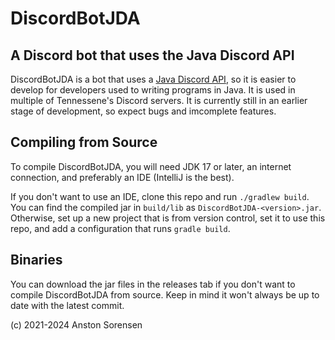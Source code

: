 DiscordBotJDA
==========
A Discord bot that uses the Java Discord API
--------------------------------------------------

DiscordBotJDA is a bot that uses a [Java Discord API](https://github.com/discord-jda/JDA), so it is easier to develop
for developers used to writing programs in Java. It is used in multiple of Tennessene's Discord servers. It is currently
still in an earlier stage of development, so expect bugs and imcomplete features.

Compiling from Source
------
To compile DiscordBotJDA, you will need JDK 17 or later, an internet connection, and preferably an IDE (IntelliJ is the
best).

If you don't want to use an IDE, clone this repo and run `./gradlew build`. You can find the compiled jar in `build/lib`
as `DiscordBotJDA-<version>.jar`. Otherwise, set up a new project that is from version control, set it to use this repo,
and add a configuration that runs `gradle build`.

Binaries
------
You can download the jar files in the releases tab if you don't want to compile DiscordBotJDA from source. Keep in mind
it won't always be up to date with the latest commit.

(c) 2021-2024 Anston Sorensen
